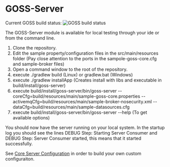 GOSS-Server
===========
Current GOSS build status: ![GOSS build status](https://travis-ci.org/GridOPTICS/GOSS-Server.svg?branch=master)

The GOSS-Server module is available for local testing through your ide or from the command line.

 1. Clone the repository.
 2. Edit the sample property/configuration files in the src/main/resources folder (Pay close attention to the ports in the sampole-goss-core.cfg and sample-broker files)
 3. Open a command window to the root of the repository.
 4. execute ./gradlew build (Linux) or gradlew.bat (Windows)
 5. execute ./gradlew installApp (Creates install with libs and executable in build/install/goss-server)
 6. execute build/install/goss-server/bin/goss-server --coreCfg=build/resources/main/sample-goss-core.properties --activemqCfg=build/resources/main/sample-broker-nosecurity.xml --dataCfg=build/resources/main/sample-datasources.cfg
 7. execute build/install/goss-server/bin/goss-server --help (To get available options)
 
You should now have the server running on your local system. In the startup log you should see the lines DEBUG Step: Starting Server Consumer and DEBUG Step: Server Consumer started, this means that it started successfully.

See [Core Server Configuration](wiki/Core-Server-Config) in order to build your own custom configuraiton.



